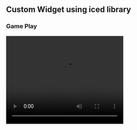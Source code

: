 ## Custom Widget using iced library

### Game Play
<video src="20240428230920.mp4" width="320" height="240" controls></video> 
